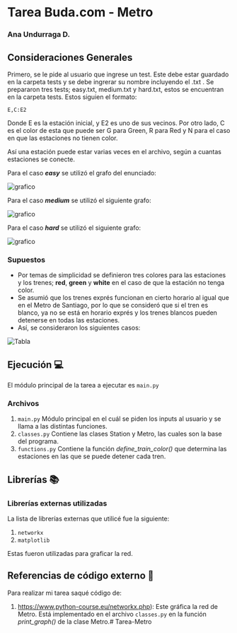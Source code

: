 # Tarea Buda.com - Metro
### Ana Undurraga D.
## Consideraciones Generales 

Primero, se le pide al usuario que ingrese un test. Este debe estar guardado en la carpeta tests y se debe ingrerar su nombre incluyendo el .txt .
Se prepararon tres tests; easy.txt, medium.txt y hard.txt, estos se encuentran en la carpeta tests. Estos siguien el formato:

```E,C:E2```

Donde E es la estación inicial, y E2 es uno de sus vecinos.
Por otro lado, C es el color de esta que puede ser G para Green, R para Red y N para el caso en que las estaciones no tienen color.

Así una estación puede estar varias veces en el archivo, según a cuantas estaciones se conecte. 

Para el caso **_easy_** se utilizó el grafo del enunciado:

![grafico](graph_images/graph.png)

Para el caso **_medium_** se utilizó el siguiente grafo:

![grafico](graph_images/graph_medium.png)

Para el caso **_hard_** se utilizó el siguiente grafo:

![grafico](graph_images/graph_hard.png)

### Supuestos 
- Por temas de simplicidad se definieron tres colores para las estaciones y los trenes; **red**,  **green**  y **white** en el caso de que la estación no tenga color.
- Se asumió que los trenes exprés funcionan en cierto horario al igual que en el Metro de Santiago, por lo que se consideró que si el tren es blanco, ya no se está en horario exprés y los trenes blancos pueden detenerse  en todas las estaciones.
- Así, se consideraron los siguientes casos:

![Tabla](tabla.png)

## Ejecución :computer:

El módulo principal de la tarea a ejecutar es  ```main.py```
### Archivos
1. ```main.py``` Módulo principal en el cuál se piden los inputs al usuario y se llama a las distintas funciones.
2. ```classes.py``` Contiene las clases Station y  Metro, las cuales son la base del programa.
3. ```functions.py``` Contiene la función _define_train_color()_ que determina las estaciones en las que se puede detener cada tren.

## Librerías :books:
### Librerías externas utilizadas
La lista de librerías externas que utilicé fue la siguiente:

1. ```networkx``` 
2. ```matplotlib```

Estas fueron utilizadas para graficar la red.

## Referencias de código externo :book:
Para realizar mi tarea saqué código de:
1. https://www.python-course.eu/networkx.php): 
Este gráfica la red de Metro. Está implementado en el archivo ```classes.py```  en la función _print_graph()_ de la clase Metro.# Tarea-Metro
